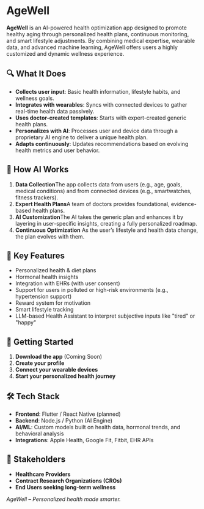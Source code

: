 # AgeWell

**AgeWell** is an AI-powered health optimization app designed to promote healthy aging through personalized health plans, continuous monitoring, and smart lifestyle adjustments. By combining medical expertise, wearable data, and advanced machine learning, AgeWell offers users a highly customized and dynamic wellness experience.

## 🔍 What It Does

- **Collects user input**: Basic health information, lifestyle habits, and wellness goals.
- **Integrates with wearables**: Syncs with connected devices to gather real-time health data passively.
- **Uses doctor-created templates**: Starts with expert-created generic health plans.
- **Personalizes with AI**: Processes user and device data through a proprietary AI engine to deliver a unique health plan.
- **Adapts continuously**: Updates recommendations based on evolving health metrics and user behavior.

## 🧠 How AI Works

1. **Data Collection**The app collects data from users (e.g., age, goals, medical conditions) and from connected devices (e.g., smartwatches, fitness trackers).
2. **Expert Health Plans**A team of doctors provides foundational, evidence-based health plans.
3. **AI Customization**The AI takes the generic plan and enhances it by layering in user-specific insights, creating a fully personalized roadmap.
4. **Continuous Optimization**
   As the user’s lifestyle and health data change, the plan evolves with them.

## 📲 Key Features

- Personalized health & diet plans
- Hormonal health insights
- Integration with EHRs (with user consent)
- Support for users in polluted or high-risk environments (e.g., hypertension support)
- Reward system for motivation
- Smart lifestyle tracking
- LLM-based Health Assistant to interpret subjective inputs like "tired" or "happy"

## 🚀 Getting Started

1. **Download the app** (Coming Soon)
2. **Create your profile**
3. **Connect your wearable devices**
4. **Start your personalized health journey**

## 🛠 Tech Stack

- **Frontend**: Flutter / React Native (planned)
- **Backend**: Node.js / Python (AI Engine)
- **AI/ML**: Custom models built on health data, hormonal trends, and behavioral analysis
- **Integrations**: Apple Health, Google Fit, Fitbit, EHR APIs

## 🤝 Stakeholders

- **Healthcare Providers**
- **Contract Research Organizations (CROs)**
- **End Users seeking long-term wellness**

*AgeWell – Personalized health made smarter.*
